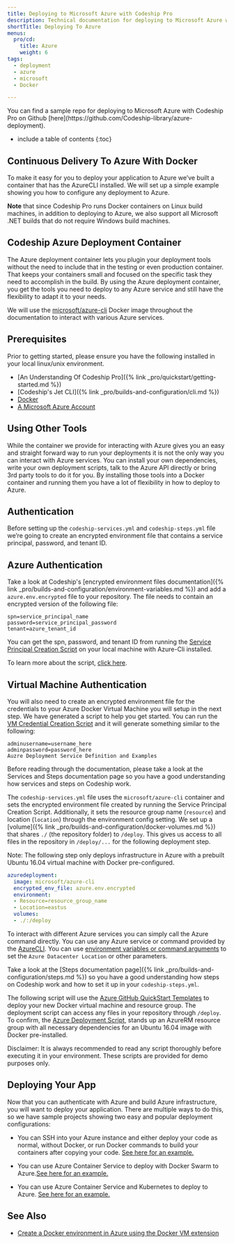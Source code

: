 ```yaml
---
title: Deploying to Microsoft Azure with Codeship Pro
description: Technical documentation for deploying to Microsoft Azure with Codeship Pro and Docker
shortTitle: Deploying To Azure
menus:
  pro/cd:
    title: Azure
    weight: 6
tags:
  - deployment
  - azure
  - microsoft
  - Docker

---
```

<div class="info-block">
You can find a sample repo for deploying to Microsoft Azure with Codeship Pro on Github [here](https://github.com/Codeship-library/azure-deployment).
</div>

* include a table of contents
{:toc}

## Continuous Delivery To Azure With Docker

To make it easy for you to deploy your application to Azure we’ve built a container that has the AzureCLI installed. We will set up a simple example showing you how to configure any deployment to Azure.

**Note** that since Codeship Pro runs Docker containers on Linux build machines, in addition to deploying to Azure, we also support all Microsoft .NET builds that do not require Windows build machines.

## Codeship Azure Deployment Container

The Azure deployment container lets you plugin your deployment tools without the need to include that in the testing or even production container. That keeps your containers small and focused on the specific task they need to accomplish in the build. By using the Azure deployment container, you get the tools you need to deploy to any Azure service and still have the flexibility to adapt it to your needs.

We will use the [microsoft/azure-cli](https://hub.Docker.com/r/microsoft/azure-cli/) Docker image throughout the documentation to interact with various Azure services.

## Prerequisites

Prior to getting started, please ensure you have the following installed in your local linux/unix environment.

- [An Understanding Of Codeship Pro]({% link _pro/quickstart/getting-started.md %})
- [Codeship's Jet CLI]({% link _pro/builds-and-configuration/cli.md %})
- [Docker](https://www.Docker.com/products/overview)
- [A Microsoft Azure Account](https://azure.microsoft.com/)

## Using Other Tools

While the container we provide for interacting with Azure gives you an easy and straight forward way to run your deployments it is not the only way you can interact with Azure services. You can install your own dependencies, write your own deployment scripts, talk to the Azure API directly or bring 3rd party tools to do it for you. By installing those tools into a Docker container and running them you have a lot of flexibility in how to deploy to Azure.

## Authentication

Before setting up the `codeship-services.yml` and `codeship-steps.yml` file we’re going to create an encrypted environment file that contains a service principal, password, and tenant ID.

## Azure Authentication

Take a look at Codeship's [encrypted environment files documentation]({% link _pro/builds-and-configuration/environment-variables.md %}) and add a `azure.env.encrypted` file to your repository. The file needs to contain an encrypted version of the following file:

```
spn=service_principal_name
password=service_principal_password
tenant=azure_tenant_id
```

You can get the spn, password, and tenant ID from running the [Service Principal Creation Script](https://github.com/codeship-library/azure-deployment/blob/master/local_scripts/create_serviceprincipal.sh) on your local machine with Azure-Cli installed.

To learn more about the script, [click here](https://github.com/codeship-library/azure-deployment/blob/master/local_scripts/create_serviceprincipal.md).

## Virtual Machine Authentication

You will also need to create an encrypted environment file for the credentials to your Azure Docker Virtual Machine you will setup in the next step. We have generated a script to help you get started. You can run the [VM Credential Creation Script](https://github.com/codeship-library/azure-deployment/blob/master/local_scripts/create_vm_creds.sh) and it will generate something similar to the following:

```
adminusername=username_here
adminpassword=password_here
Auzre Deployment Service Definition and Examples
```

Before reading through the documentation, please take a look at the Services and Steps documentation page so you have a good understanding how services and steps on Codeship work.

The `codeship-services.yml` file uses the `microsoft/azure-cli` container and sets the encrypted environment file created by running the Service Principal Creation Script. Additionally, it sets the resource group name (`resource`) and location (`location`) through the environment config setting. We set up a [volume]({% link _pro/builds-and-configuration/docker-volumes.md %}) that shares `./` (the repository folder) to `/deploy`. This gives us access to all files in the repository in `/deploy/...` for the following deployment step.

Note: The following step only deploys infrastructure in Azure with a prebuilt Ubuntu 16.04 virtual machine with Docker pre-configured.

```yaml
azuredeployment:
  image: microsoft/azure-cli
  encrypted_env_file: azure.env.encrypted
  environment:
  - Resource=resource_group_name
  - Location=eastus
  volumes:
  - ./:/deploy
```

To interact with different Azure services you can simply call the Azure command directly. You can use any Azure service or command provided by the [AzureCLI](https://docs.microsoft.com/en-us/azure/xplat-cli-install). You can use [environment variables or command arguments](https://docs.microsoft.com/en-us/azure/azure-resource-manager/resource-group-authoring-templates) to set the `Azure Datacenter Location` or other parameters.

Take a look at the [Steps documentation page]({% link _pro/builds-and-configuration/steps.md %}) so you have a good understanding how steps on Codeship work and how to set it up in your  `codeship-steps.yml`.

The following script will use the [Azure GitHub QuickStart Templates](https://github.com/Azure/azure-quickstart-templates) to deploy your new Docker virtual machine and resource group. The deployment script can access any files in your repository through `/deploy`. To confirm, the [Azure Deployment Script](https://github.com/codeship-library/azure-deployment/blob/master/deployment/azure_deploy.sh), stands up an AzureRM resource group with all necessary dependencies for an Ubuntu 16.04 image with Docker pre-installed.

Disclaimer: It is always recommended to read any script thoroughly before executing it in your environment. These scripts are provided for demo purposes only.

## Deploying Your App

Now that you can authenticate with Azure and build Azure infrastructure, you will want to deploy your application. There are multiple ways to do this, so we have sample projects showing two easy and popular deployment configurations:

- You can SSH into your Azure instance and either deploy your code as normal, without Docker, or run Docker commands to build your containers after copying your code. [See here for an example.](https://github.com/codeship-library/azure-deployment/tree/ssh_deploy)

- You can use Azure Container Service to deploy with Docker Swarm to Azure.[See here for an example.](https://github.com/codeship-library/azure-deployment/tree/acs-swarm)

- You can use Azure Container Service and Kubernetes to deploy to Azure. [See here for an example.](https://github.com/codeship-library/azure-deployment/tree/acs-kubernetes)

## See Also

- [Create a Docker environment in Azure using the Docker VM extension](https://docs.microsoft.com/en-us/azure/virtual-machines/virtual-machines-linux-Dockerextension)
